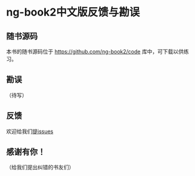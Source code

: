 # ng-book2中文版反馈与勘误

## 随书源码

本书的随书源码位于 <https://github.com/ng-book2/code> 库中，可下载以供练习。

## 勘误
（待写）

## 反馈

欢迎给我们[提issues](https://github.com/ng-book2/book/issues/new)

## 感谢有你！
（给我们提出纠错的书友们）

